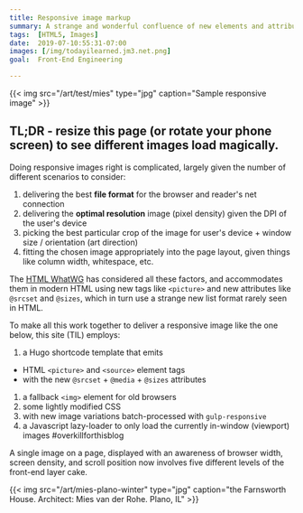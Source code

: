 ```yaml
---
title: Responsive image markup
summary: A strange and wonderful confluence of new elements and attributes
tags:  [HTML5, Images]
date:  2019-07-10:55:31-07:00
images: [/img/todayilearned.jm3.net.png]
goal:  Front-End Engineering

---
```

{{< img src="/art/test/mies" type="jpg"
  caption="Sample responsive image" >}}

## TL;DR - resize this page (or rotate your phone screen) to see different images load magically.

Doing responsive images right is complicated, largely given the number
of different scenarios to consider:

1. delivering the best **file format** for the browser and reader's net connection
2. delivering the **optimal resolution** image (pixel density) given the DPI of the user's device
3. picking the best particular crop of the image for user's device + window size / orientation (art direction)
4. fitting the chosen image appropriately into the page layout, given things like column width, whitespace, etc.

The [HTML WhatWG][whatwg] has considered all these factors, and
accommodates them in modern HTML using new tags like `<picture>` and new
attributes like `@srcset` and `@sizes`, which in turn use a strange new
list format rarely seen in HTML.

To make all this work together to deliver a responsive image like the one below, this site (TIL) employs:

1. a Hugo shortcode template that emits 
  * HTML `<picture>` and `<source>` element tags 
  * with the new `@srcset` + `@media` + `@sizes` attributes
1. a fallback `<img>` element for old browsers
1. some lightly modified CSS
1. with new image variations batch-processed with `gulp-responsive`
1. a Javascript lazy-loader to only load the currently in-window
  (viewport) images #overkillforthisblog

A single image on a page, displayed with an awareness of browser width,
screen density, and scroll position now involves five different levels
of the front-end layer cake.

{{< img src="/art/mies-plano-winter" type="jpg"
  caption="the Farnsworth House. Architect: Mies van der Rohe. Plano, IL" >}}

[whatwg]: https://whatwg.org/faq
